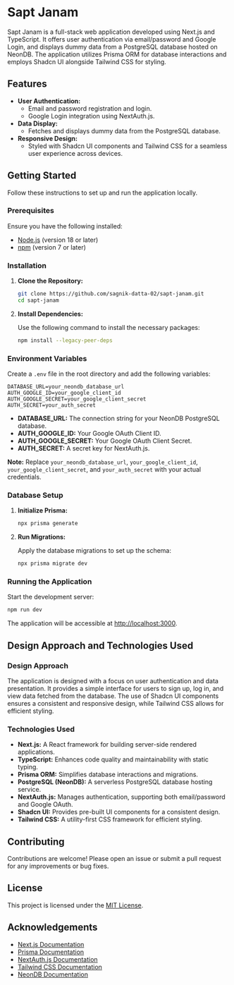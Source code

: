 # Sapt Janam

Sapt Janam is a full-stack web application developed using Next.js and TypeScript. It offers user authentication via email/password and Google Login, and displays dummy data from a PostgreSQL database hosted on NeonDB. The application utilizes Prisma ORM for database interactions and employs Shadcn UI alongside Tailwind CSS for styling.

## Features

- **User Authentication:**
  - Email and password registration and login.
  - Google Login integration using NextAuth.js.
- **Data Display:**
  - Fetches and displays dummy data from the PostgreSQL database.
- **Responsive Design:**
  - Styled with Shadcn UI components and Tailwind CSS for a seamless user experience across devices.

## Getting Started

Follow these instructions to set up and run the application locally.

### Prerequisites

Ensure you have the following installed:

- [Node.js](https://nodejs.org/) (version 18 or later)
- [npm](https://www.npmjs.com/) (version 7 or later)

### Installation

1. **Clone the Repository:**

   ```bash
   git clone https://github.com/sagnik-datta-02/sapt-janam.git
   cd sapt-janam
   ```

2. **Install Dependencies:**

   Use the following command to install the necessary packages:

   ```bash
   npm install --legacy-peer-deps
   ```

### Environment Variables

Create a `.env` file in the root directory and add the following variables:

```env
DATABASE_URL=your_neondb_database_url
AUTH_GOOGLE_ID=your_google_client_id
AUTH_GOOGLE_SECRET=your_google_client_secret
AUTH_SECRET=your_auth_secret
```

- **DATABASE_URL:** The connection string for your NeonDB PostgreSQL database.
- **AUTH_GOOGLE_ID:** Your Google OAuth Client ID.
- **AUTH_GOOGLE_SECRET:** Your Google OAuth Client Secret.
- **AUTH_SECRET:** A secret key for NextAuth.js.

**Note:** Replace `your_neondb_database_url`, `your_google_client_id`, `your_google_client_secret`, and `your_auth_secret` with your actual credentials.

### Database Setup

1. **Initialize Prisma:**

   ```bash
   npx prisma generate
   ```

2. **Run Migrations:**

   Apply the database migrations to set up the schema:

   ```bash
   npx prisma migrate dev
   ```

### Running the Application

Start the development server:

```bash
npm run dev
```

The application will be accessible at [http://localhost:3000](http://localhost:3000).

## Design Approach and Technologies Used

### Design Approach

The application is designed with a focus on user authentication and data presentation. It provides a simple interface for users to sign up, log in, and view data fetched from the database. The use of Shadcn UI components ensures a consistent and responsive design, while Tailwind CSS allows for efficient styling.

### Technologies Used

- **Next.js:** A React framework for building server-side rendered applications.
- **TypeScript:** Enhances code quality and maintainability with static typing.
- **Prisma ORM:** Simplifies database interactions and migrations.
- **PostgreSQL (NeonDB):** A serverless PostgreSQL database hosting service.
- **NextAuth.js:** Manages authentication, supporting both email/password and Google OAuth.
- **Shadcn UI:** Provides pre-built UI components for a consistent design.
- **Tailwind CSS:** A utility-first CSS framework for efficient styling.

## Contributing

Contributions are welcome! Please open an issue or submit a pull request for any improvements or bug fixes.

## License

This project is licensed under the [MIT License](LICENSE).

## Acknowledgements

- [Next.js Documentation](https://nextjs.org/docs)
- [Prisma Documentation](https://www.prisma.io/docs)
- [NextAuth.js Documentation](https://next-auth.js.org/getting-started/introduction)
- [Tailwind CSS Documentation](https://tailwindcss.com/docs)
- [NeonDB Documentation](https://neon.tech/docs/introduction)

